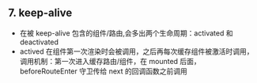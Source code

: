 ## 7. keep-alive

- 在被 keep-alive 包含的组件/路由,会多出两个生命周期：activated 和 deactivated
- actived 在组件第一次渲染时会被调用，之后再每次缓存组件被激活时调用，调用机制：第一次进入缓存路由/组件，在 mounted 后面，beforeRouteEnter 守卫传给 next 的回调函数之前调用
